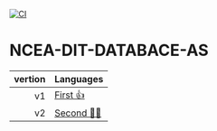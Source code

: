 [![CI](https://github.com/Notliam99/NCEA-DIT-DATABACE-AS/actions/workflows/ci.yml/badge.svg?branch=main)](https://github.com/Notliam99/NCEA-DIT-DATABACE-AS/actions/workflows/ci.yml)
# NCEA-DIT-DATABACE-AS
| vertion | Languages |
|-----:|-----------|
|     v1|[First 👍 ](https://github.com/Notliam99/NCEA-DIT-DATABACE-AS/releases/tag/v1.0)|
|     v2|[Second 👍🏿](https://github.com/Notliam99/NCEA-DIT-DATABACE-AS/releases/tag/v1.0)|
